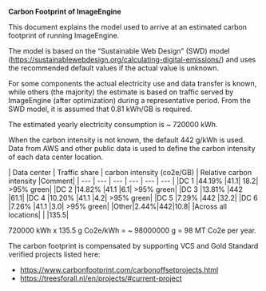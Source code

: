 **Carbon Footprint of ImageEngine**

This document explains the model used to arrive at an estimated carbon footprint of running ImageEngine.

The model is based on the “Sustainable Web Design” (SWD) model (https://sustainablewebdesign.org/calculating-digital-emissions/) and uses the recommended default values if the actual value is unknown.

For some components the actual electricity use and data transfer is known, while others (the majority) the estimate is based on traffic served by ImageEngine (after optimization) during a representative period. From the SWD model, it is assumed that  0.81 kWh/GB is required.

The estimated yearly electricity consumption is ~ 720000 kWh.

When the carbon intensity is not known, the default 442 g/kWh is used. Data from AWS and other public data is used to define the carbon intensity of each data center location.

| Data center | Traffic share	| carbon intensity (co2e/GB) | Relative carbon intensity |Comment|
| --- | --- | --- | --- | --- | --- |
|DC 1	|44.19%	|41.1|	18.2| >95% green|
|DC 2	|14.82%	|41.1	|6.1| >95% green|
|DC 3	|13.81%	|442	|61.1|
|DC 4	|10.20%	|41.1	|4.2| >95% green|
|DC 5	|7.29%	|442	|32.2|
|DC 6	|7.26%	|41.1	|3.0| >95% green|
|Other|2.44%|442|10.8|
|Across all locations| | |135.5|

720000 kWh x 135.5 g Co2e/kWh = ~ 98000000 g = 98 MT Co2e per year.

The carbon footprint is compensated by supporting VCS and Gold Standard verified projects listed here:

* https://www.carbonfootprint.com/carbonoffsetprojects.html
* https://treesforall.nl/en/projects/#current-project 
